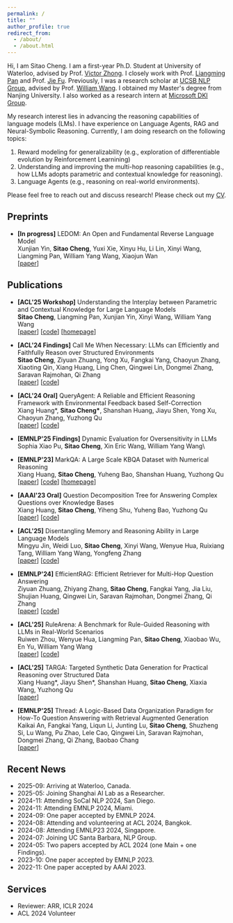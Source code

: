 ```yaml
---
permalink: /
title: ""
author_profile: true
redirect_from: 
  - /about/
  - /about.html
---
```


Hi, I am Sitao Cheng. I am a first-year Ph.D. Student at University of Waterloo, advised by Prof. [Victor Zhong](https://www.victorzhong.com/). I closely work with Prof. [Liangming Pan](https://liangmingpan.bio/) and Prof. [Jie Fu](https://bigaidream.github.io/). Previously, I was a research scholar at [UCSB NLP Group](http://nlp.cs.ucsb.edu/), advised by Prof. [William Wang](https://sites.cs.ucsb.edu/~william/index.html). I obtained my Master's degree from Nanjing University. 
I also worked as a research intern at [Microsoft DKI Group](https://www.microsoft.com/en-us/research/group/data-knowledge-intelligence/).


 My research interest lies in advancing the reasoning capabilities of language models (LMs). I have experience on Language Agents, RAG and Neural-Symbolic Reasoning. Currently, I am doing research on the following topics:

1. Reward modeling for generalizability (e.g., exploration of differentiable evolution by Reinforcement Learnining)
2. Understanding and improving the multi-hop reasoning capabilities (e.g., how LLMs adopts parametric and contextual knowledge for reasoning).
3. Language Agents (e.g., reasoning on real-world environments).
          
Please feel free to reach out and discuss research! Please check out my [CV](https://sitaocheng.github.io/files/SitaoCheng_Academic_CV.pdf).


## Preprints

- **[In progress]** LEDOM: An Open and Fundamental Reverse Language Model \
Xunjian Yin, **Sitao Cheng**, Yuxi Xie, Xinyu Hu, Li Lin, Xinyi Wang, Liangming Pan, William Yang Wang, Xiaojun Wan \
[[paper](https://arxiv.org/abs/2507.01335)]


## Publications

- **[ACL'25 Workshop]** Understanding the Interplay between Parametric and Contextual Knowledge for Large Language Models \
**Sitao Cheng**, Liangming Pan, Xunjian Yin, Xinyi Wang, William Yang Wang \
[[paper](https://arxiv.org/abs/2410.08414)] [[code](https://github.com/sitaocheng/Knowledge_Interplay)] [[homepage](https://sitaocheng.github.io/PK_CK_interplay/)] 


- **[ACL'24 Findings]** Call Me When Necessary: LLMs can Efficiently and Faithfully Reason over Structured Environments \
**Sitao Cheng**, Ziyuan Zhuang, Yong Xu, Fangkai Yang, Chaoyun Zhang, Xiaoting Qin, Xiang Huang, Ling Chen, Qingwei Lin, Dongmei Zhang, Saravan Rajmohan, Qi Zhang \
[[paper](https://arxiv.org/abs/2403.08593)] [[code](https://github.com/microsoft/Readi)]  



- **[ACL'24 Oral]** QueryAgent: A Reliable and Efficient Reasoning Framework with Environmental Feedback based Self-Correction \
Xiang Huang*, **Sitao Cheng\***, Shanshan Huang, Jiayu Shen, Yong Xu, Chaoyun Zhang, Yuzhong Qu\
[[paper](https://arxiv.org/abs/2403.11886)] [[code](https://github.com/cdhx/QueryAgent)]


- **[EMNLP'25 Findings]** Dynamic Evaluation for Oversensitivity in LLMs\
Sophia Xiao Pu, **Sitao Cheng**, Xin Eric Wang, William Yang Wang\


- **[EMNLP'23]** MarkQA: A Large Scale KBQA Dataset with Numerical Reasoning\
Xiang Huang, **Sitao Cheng**, Yuheng Bao, Shanshan Huang, Yuzhong Qu\
[[paper](https://arxiv.org/abs/2310.15517)] [[code](https://github.com/cdhx/MarkQA)] [[homepage](http://ws.nju.edu.cn/MarkQA)]



- **[AAAI'23 Oral]** Question Decomposition Tree for Answering Complex Questions over Knowledge Bases\
Xiang Huang, **Sitao Cheng**, Yiheng Shu, Yuheng Bao, Yuzhong Qu \
[[paper](https://arxiv.org/abs/2306.07597)] [[code](https://github.com/cdhx/QDTQA)]


- **[ACL'25]** Disentangling Memory and Reasoning Ability in Large Language Models \
Mingyu Jin, Weidi Luo, **Sitao Cheng**, Xinyi Wang, Wenyue Hua, Ruixiang Tang, William Yang Wang, Yongfeng Zhang \
[[paper](https://arxiv.org/abs/2411.13504)]  [[code](https://github.com/MingyuJ666/Disentangling-Memory-and-Reasoning)]



- **[EMNLP'24]** EfficientRAG: Efficient Retriever for Multi-Hop Question Answering \
Ziyuan Zhuang, Zhiyang Zhang, **Sitao Cheng**, Fangkai Yang, Jia Liu, Shujian Huang, Qingwei Lin, Saravan Rajmohan, Dongmei Zhang, Qi Zhang \
[[paper](https://www.arxiv.org/abs/2408.04259)]  [[code](https://github.com/NIL-zhuang/EfficientRAG-official)]



- **[ACL'25]** RuleArena: A Benchmark for Rule-Guided Reasoning with LLMs in Real-World Scenarios \
Ruiwen Zhou, Wenyue Hua, Liangming Pan, **Sitao Cheng**, Xiaobao Wu, En Yu, William Yang Wang \
[[paper](https://arxiv.org/abs/2412.08972)] [[code](https://github.com/skyriver-2000/RuleArena)]



- **[ACL'25]** TARGA: Targeted Synthetic Data Generation for Practical Reasoning over Structured Data \
Xiang Huang*, Jiayu Shen*, Shanshan Huang, **Sitao Cheng**, Xiaxia Wang, Yuzhong Qu \
[[paper](https://arxiv.org/abs/2412.19544)]  


- **[EMNLP'25]** Thread: A Logic-Based Data Organization Paradigm for How-To Question Answering with Retrieval Augmented Generation \
Kaikai An, Fangkai Yang, Liqun Li, Junting Lu, **Sitao Cheng**, Shuzheng Si, Lu Wang, Pu Zhao, Lele Cao, Qingwei Lin, Saravan Rajmohan, Dongmei Zhang, Qi Zhang, Baobao Chang \
[[paper](https://arxiv.org/abs/2406.13372)]  


## Recent News
- 2025-09: Arriving at Waterloo, Canada.
- 2025-05: Joining Shanghai AI Lab as a Researcher.
- 2024-11: Attending SoCal NLP 2024, San Diego.
- 2024-11: Attending EMNLP 2024, Miami.
- 2024-09: One paper accepted by EMNLP 2024.
- 2024-08: Attending and volunteering at ACL 2024, Bangkok.
- 2024-08: Attending EMNLP23 2024, Singapore.
- 2024-07: Joining UC Santa Barbara, NLP Group.
- 2024-05: Two papers accepted by ACL 2024 (one Main + one Findings).
- 2023-10: One paper accepted by EMNLP 2023.
- 2022-11: One paper accepted by AAAI 2023.  


## Services

- Reviewer: ARR, ICLR 2024
- ACL 2024 Volunteer

<script type="text/javascript" id="clustrmaps" src="//clustrmaps.com/map_v2.js?d=h7MkH5jignq61WZkxL70kFcYFmuzcuasBYgHCA70MaU&cl=ffffff&w=a"></script>